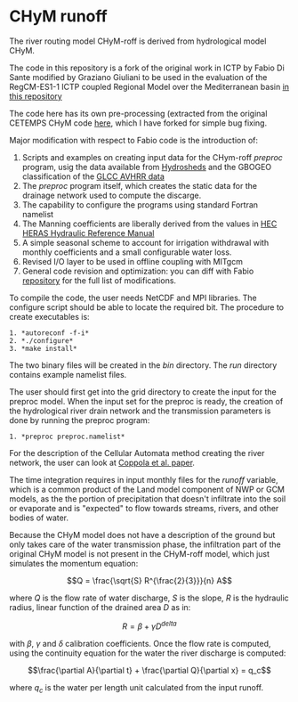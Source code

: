 # CHyM runoff

The river routing model CHyM-roff is derived from hydrological model CHyM.

The code in this repository is a fork of the original work in ICTP by
Fabio Di Sante modified by Graziano Giuliani to be used in the evaluation
of the RegCM-ES1-1 ICTP coupled Regional Model over the Mediterranean
basin [in this repository](https://github.com/graziano-giuliani/MED12-ocean-mit)

The code here has its own pre-processing (extracted from the original CETEMPS
CHyM code [here](https://github.com/graziano-giuliani/CHyM), which I have
forked for simple bug fixing.

Major modification with respect to Fabio code is the introduction of:

1. Scripts and examples on creating input data for the CHym-roff *preproc* program, usig the data available from [Hydrosheds](https://www.hydrosheds.org/products/hydrosheds) and the GBOGEO classification of the [GLCC AVHRR data](https://doi.org/10.5066/F7GB230D)
2. The *preproc* program itself, which creates the static data for the drainage network used to compute the discarge.
3. The capability to configure the programs using standard Fortran namelist
4. The Manning coefficients are liberally derived from the values in [HEC HERAS Hydraulic Reference Manual](https://www.hec.usace.army.mil/confluence/rasdocs/ras1dtechref/6.6/basic-data-requirements/geometric-data/energy-loss-coefficients)
5. A simple seasonal scheme to account for irrigation withdrawal with monthly coefficients and a small configurable water loss.
6. Revised I/O layer to be used in offline coupling with MITgcm
7. General code revision and optimization: you can diff with Fabio [repository](https://github.com/fdisante/CHyM-roff) for the full list of modifications.

To compile the code, the user needs NetCDF and MPI libraries. The configure script should be able to locate the required bit. The procedure to create executables is:

    1. *autoreconf -f-i*
    2. *./configure*
    3. *make install*

The two binary files will be created in the *bin* directory. The *run* directory contains example namelist files.

The user should first get into the grid directory to create the input for the preproc model. When the input set for the preproc is ready, the creation of the hydrological river drain network and the transmission parameters is done by running the preproc program:

    1. *preproc preproc.namelist*

For the description of the Cellular Automata method creating the river network, the user can look at [Coppola et al. paper](https://www.tandfonline.com/doi/abs/10.1623/hysj.52.3.579).

The time integration requires in input monthly files for the *runoff* variable, which is a common product of the Land model component of NWP or GCM models, as the the portion of precipitation that doesn't infiltrate into the soil or evaporate and is "expected" to flow towards streams, rivers, and other bodies of water.

Because the CHyM model does not have a description of the ground but only takes care of the water transmission phase, the infiltration part of the original CHyM model is not present in the CHyM-roff model, which just simulates the momentum equation:

$$Q = \frac{\sqrt{S} R^{\frac{2}{3}}}{n} A$$

where $Q$ is the flow rate of water discharge, $S$ is the slope, $R$ is the hydraulic radius, linear function of the drained area $D$ as in:

$$R = \beta + \gamma D^{delta}$$

with $\beta$, $\gamma$ and $\delta$ calibration coefficients. Once the flow rate is computed, using the continuity equation for the water the river discharge is computed:

$$\frac{\partial A}{\partial t} + \frac{\partial Q}{\partial x} = q_c$$

where $q_c$ is the water per length unit calculated from the input runoff.
